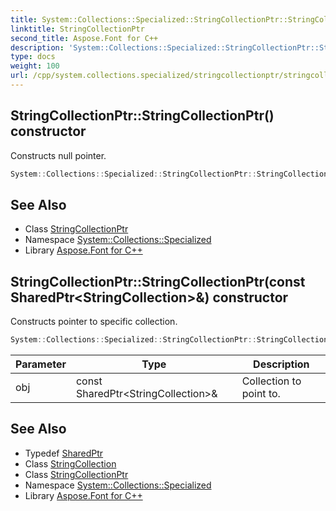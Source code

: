 ```yaml
---
title: System::Collections::Specialized::StringCollectionPtr::StringCollectionPtr constructor
linktitle: StringCollectionPtr
second_title: Aspose.Font for C++
description: 'System::Collections::Specialized::StringCollectionPtr::StringCollectionPtr constructor. Constructs null pointer in C++.'
type: docs
weight: 100
url: /cpp/system.collections.specialized/stringcollectionptr/stringcollectionptr/
---
```

## StringCollectionPtr::StringCollectionPtr() constructor


Constructs null pointer.

```cpp
System::Collections::Specialized::StringCollectionPtr::StringCollectionPtr()
```

## See Also

* Class [StringCollectionPtr](../)
* Namespace [System::Collections::Specialized](../../)
* Library [Aspose.Font for C++](../../../)
## StringCollectionPtr::StringCollectionPtr(const SharedPtr\<StringCollection\>\&) constructor


Constructs pointer to specific collection.

```cpp
System::Collections::Specialized::StringCollectionPtr::StringCollectionPtr(const SharedPtr<StringCollection> &obj)
```


| Parameter | Type | Description |
| --- | --- | --- |
| obj | const SharedPtr\<StringCollection\>\& | Collection to point to. |

## See Also

* Typedef [SharedPtr](../../../system/sharedptr/)
* Class [StringCollection](../../stringcollection/)
* Class [StringCollectionPtr](../)
* Namespace [System::Collections::Specialized](../../)
* Library [Aspose.Font for C++](../../../)
